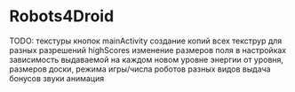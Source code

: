 Robots4Droid
============
TODO:
текстуры кнопок mainActivity
создание копий всех текструр для разных разрешений
highScores
изменение размеров поля в настройках
зависимость выдаваемой на каждом новом уровне энергии от уровня, размеров доски, режима игры/числа роботов разных видов
выдача бонусов
звуки
анимация
